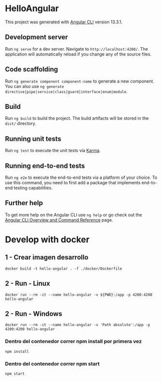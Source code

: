 # HelloAngular

This project was generated with [Angular CLI](https://github.com/angular/angular-cli) version 13.3.1.

## Development server

Run `ng serve` for a dev server. Navigate to `http://localhost:4200/`. The application will automatically reload if you change any of the source files.

## Code scaffolding

Run `ng generate component component-name` to generate a new component. You can also use `ng generate directive|pipe|service|class|guard|interface|enum|module`.

## Build

Run `ng build` to build the project. The build artifacts will be stored in the `dist/` directory.

## Running unit tests

Run `ng test` to execute the unit tests via [Karma](https://karma-runner.github.io).

## Running end-to-end tests

Run `ng e2e` to execute the end-to-end tests via a platform of your choice. To use this command, you need to first add a package that implements end-to-end testing capabilities.

## Further help

To get more help on the Angular CLI use `ng help` or go check out the [Angular CLI Overview and Command Reference](https://angular.io/cli) page.


# Develop with docker

## 1 - Crear imagen desarrollo

```shell
docker build -t hello-angular . -f ./docker/Dockerfile
```

## 2 - Run - Linux

```shell 
docker run --rm -it --name hello-angular -v ${PWD}:/app -p 4200:4200 hello-angular
```

## 2 - Run - Windows

```shell 
docker run --rm -it --name hello-angular -v 'Path absoluto':/app -p 4200:4200 hello-angular
```

### Dentro del contenedor correr npm install por primera vez
```shell 
npm install
```
### Dentro del contenedor correr npm start 
```shell 
npm start
```
